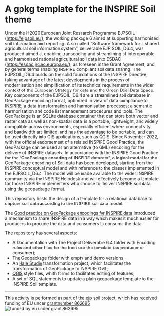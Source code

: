 # A gpkg template for the INSPIRE Soil theme


Under the H2020 European Joint Research Programme EJPSOIL (https://ejpsoil.eu/), the working package 6 aimed at supporting harmonised soil information and reporting. A so called “Software framework for a shared agricultural soil information system”, deliverable EJP SOIL_D6.4, was produced aimed at enabling transcoding and streamlining of interoperable and harmonised national agricultural soil data into ESDAC (https://esdac.jrc.ec.europa.eu/), as foreseen in the Grant Agreement, and by general terms enabling INSPIRE compliant soil data sharing. The EJPSOIL_D6.4 builds on the solid foundations of the INSPIRE Directive, taking advantage of the latest developments in the process of modernisation and simplification of its technical requirements in the wider context of the European Strategy for data and the Green Deal Data Space. Key components of the EJPSOIL_D6.4 are a streamlined soil database in GeoPackage encoding format, optimized in view of data compliance to INSPIRE; a data transformation and harmonisation processes; a semantic harmonisation and code list management procedures and tools. The GeoPackage is an SQLite database container that can store both vector and raster data as well as non-spatial data, is a portable, lightweight, and widely compatible across environments, especially efficient where connectivity and bandwidth are limited, and has the advantage to be portable, and can be used directly into GIS applications, such as QGIS. Since November 2022, with the official endorsement of a related INSPIRE Good Practice, the GeoPackage can be used as an alternative (to GML) encoding for the delivery of INSPIRE datasets. In accordance with the INSPIRE Good Practice for the “GeoPackage encoding of INSPIRE datasets”, a logical model for the GeoPackage encoding of Soil data has been developed, starting from the INSPIRE conceptual model and with reference to the classes implemented in the EJPSOIL_D6.4. The model will be made available to the wider INSPIRE community via the INSPIRE Helpdesk and will effectively become a template for those INSPIRE implementers who choose to deliver INSPIRE soil data using the geopackage format. 


This repository hosts the design of a template for a relational database to capture soil data according to the INSPIRE soil data model.

The [Good practice on GeoPackage encodings for INSPIRE data](https://github.com/INSPIRE-MIF/gp-geopackage-encodings) introduced a mechanism to share INSPIRE data in a way which makes it much easier for producers to produce the data and consumers to consume the data.

The repository has several aspects:
- A Documentation with The Project Deliverable 6.4 folder with Encoding rules and other files for the best use the template (as producer or consumer);
- The Geopackage folder with empty and demo versions
- An [Hale Studio](https://wetransform.to/halestudio/) transformation project, which facilitates the transformation of GeoPackage to INSPIRE GML;
- [QGIS](https://qgis.org/) style files, whith forms to facilitates editing of features;
- A set of SQL statements to update a plain geopackage template to the INSPIRE Soil template.

---
This activity is performed as part of the [ejp soil](https://ejpsoil.eu) project, which has received funding of EU under [grantnumber 862695](https://cordis.europa.eu/project/id/862695)
![funded by eu under grant 862695](https://ejpsoil.eu/fileadmin/_processed_/0/3/csm_Horizon_2020_funding_Thumbnail_a20cd538b7.jpg)
